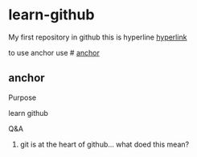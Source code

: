 # learn-github
My first repository in github
this is hyperline [hyperlink](www.google.com)

to use anchor use # [anchor](#anchor)

## anchor
Purpose

  learn github
  
  Q&A
  1. git is at the heart of github... what doed this mean?
